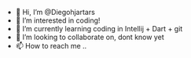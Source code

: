 - 👋 Hi, I’m @Diegohjartars
- 👀 I’m interested in coding!
- 🌱 I’m currently learning coding in Intellij + Dart + git
- 💞️ I’m looking to collaborate on, dont know yet
- 📫 How to reach me ..

<!---
Diegohjartars/Diegohjartars is a ✨ special ✨ repository because its `README.md` (this file) appears on your GitHub profile.
You can click the Preview link to take a look at your changes.
--->
